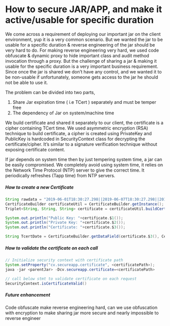 # How to secure JAR/APP, and make it active/usable for specific duration 

We come across a requirement of deploying our important jar on the client environment, yup it is a very common scenario.  But we wanted the jar to be usable for a specific duration & reverse engineering of the jar should be very hard to do.
For making reverse engineering very hard, we used code obfuscate & dynamic proxy to hide important class and audit method invocation through a proxy.
But the challenge of sharing a jar & making it usable for the specific duration is a very important business requirement. Since once the jar is shared we don’t have any control, and we wanted it to be non-usable if unfortunately, someone gets access to the jar he should not be able to use it.

The problem can be divided into two parts,
1. Share Jar expiration time ( i.e TCert ) separately and must be temper free
2. The dependency of Jar on system/machine time

We build certificate and shared it separately to our client, the certificate is a cipher containing TCert time. We used asymmetric encryption (RSA) technique to build certificate, a cipher is created using PrivateKey and PublicKey is hardcoded in SecurityContext class for decrypting the certificate/cipher. It’s similar to a signature verification technique without exposing certificate content.

If jar depends on system time then by just tempering system time, a jar can be easily compromised. We completely avoid using system time, it relies on the Network Time Protocol (NTP) server to give the correct time. It periodically refreshes (Tapp time) from NTP servers.

##### How to create a new Certificate
```java
String rawdata = "2019-06-01T18:30:27.298||2019-06-07T18:30:27.298||2019-06-05T12:59:27.298||2019-06-04T18:30:27.298";
CertificateBuilder certificateUtil = CertificateBuilder.getInstance();
Triplet<String, String, String> certificate = certificateUtil.buildCertificateForData(rawdata);

System.out.println("Public Key: "+certificate.$1());
System.out.println("Private Key: "+certificate.$2());
System.out.println("Certificate: "+certificate.$3());

String TcertDate = CertificateBuilder.getDataField(certificate.$3(), CertificateBuilder.getPublicKeyFromText(certificate.$1()), "\\|\\|", 3);
```

##### How to validate the certificate on each call
```java
// Initialize security context with certificate path
System.setProperty("cv.secureapp.certificate", <certificatePath>);
java -jar <parentJar> -Dcv.secureapp.certificate=<certificatePath>

// call below stmt to validate certificate on each request
SecurityContext.isCertificateValid()
```

##### Future enhancement
Code obfuscate make reverse engineering hard, can we use obfuscation with encryption to make sharing jar more secure and nearly impossible to reverse engineer 

